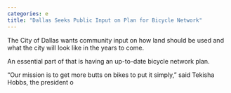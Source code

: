 ```yaml
---
categories: e
title: "Dallas Seeks Public Input on Plan for Bicycle Network"
---
```


The City of Dallas wants community input on how land should be used and what the city will look like in the years to come. 



An essential part of that is having an up-to-date bicycle network plan.



“Our mission is to get more butts on bikes to put it simply,” said Tekisha Hobbs, the president o